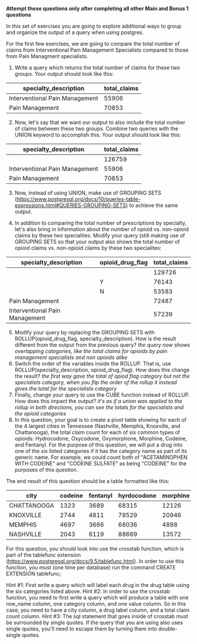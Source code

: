**Attempt these questions only after completing all other Main and Bonus 1 questions**

In this set of exercises you are going to explore additional ways to group and organize the output of a query when using postgres.

For the first few exercises, we are going to compare the total number of claims from Interventional Pain Management Specialists compared to those from Pain Managment specialists.

1. Write a query which returns the total number of claims for these two groups. Your output should look like this:

specialty_description         |total_claims|
------------------------------|------------|
Interventional Pain Management|       55906|
Pain Management               |       70853|

2. Now, let's say that we want our output to also include the total number of claims between these two groups. Combine two queries with the UNION keyword to accomplish this. Your output should look like this:

specialty_description         |total_claims|
------------------------------|------------|
                              |      126759|
Interventional Pain Management|       55906|
Pain Management               |       70853|

3. Now, instead of using UNION, make use of GROUPING SETS (https://www.postgresql.org/docs/10/queries-table-expressions.html#QUERIES-GROUPING-SETS) to achieve the same output.

4. In addition to comparing the total number of prescriptions by specialty, let's also bring in information about the number of opioid vs. non-opioid claims by these two specialties. Modify your query (still making use of GROUPING SETS so that your output also shows the total number of opioid claims vs. non-opioid claims by these two specialites:

specialty_description         |opioid_drug_flag|total_claims|
------------------------------|----------------|------------|
                              |                |      129726|
                              |Y               |       76143|
                              |N               |       53583|
Pain Management               |                |       72487|
Interventional Pain Management|                |       57239|

5. Modify your query by replacing the GROUPING SETS with ROLLUP(opioid_drug_flag, specialty_description). How is the result different from the output from the previous query?
*the query now shows overlapping categories, like the total claims for opioids by pain management specialists and non opioids alike*
6. Switch the order of the variables inside the ROLLUP. That is, use ROLLUP(specialty_description, opioid_drug_flag). How does this change the result?
*the first way gave the total of opiod flag category but not the specialists category, when you flip the order of the rollup it instead gives the total for the specialists category*
7. Finally, change your query to use the CUBE function instead of ROLLUP. How does this impact the output?
*it's as if a union was applied to the rollup in both directions, you can see the totals for the specialists and the opioid categories*
8. In this question, your goal is to create a pivot table showing for each of the 4 largest cities in Tennessee (Nashville, Memphis, Knoxville, and Chattanooga), the total claim count for each of six common types of opioids: Hydrocodone, Oxycodone, Oxymorphone, Morphine, Codeine, and Fentanyl. For the purpose of this question, we will put a drug into one of the six listed categories if it has the category name as part of its generic name. For example, we could count both of "ACETAMINOPHEN WITH CODEINE" and "CODEINE SULFATE" as being "CODEINE" for the purposes of this question.

The end result of this question should be a table formatted like this:

city       |codeine|fentanyl|hyrdocodone|morphine|oxycodone|oxymorphone|
-----------|-------|--------|-----------|--------|---------|-----------|
CHATTANOOGA|   1323|    3689|      68315|   12126|    49519|       1317|
KNOXVILLE  |   2744|    4811|      78529|   20946|    84730|       9186|
MEMPHIS    |   4697|    3666|      68036|    4898|    38295|        189|
NASHVILLE  |   2043|    6119|      88669|   13572|    62859|       1261|

For this question, you should look into use the crosstab function, which is part of the tablefunc extension (https://www.postgresql.org/docs/9.5/tablefunc.html). In order to use this function, you must (one time per database) run the command
	CREATE EXTENSION tablefunc;

Hint #1: First write a query which will label each drug in the drug table using the six categories listed above.
Hint #2: In order to use the crosstab function, you need to first write a query which will produce a table with one row_name column, one category column, and one value column. So in this case, you need to have a city column, a drug label column, and a total claim count column.
Hint #3: The sql statement that goes inside of crosstab must be surrounded by single quotes. If the query that you are using also uses single quotes, you'll need to escape them by turning them into double-single quotes.
